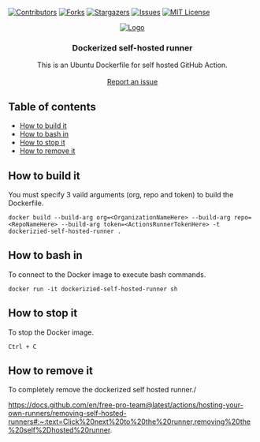 [![Contributors][contributors-shield]][contributors-url]
[![Forks][forks-shield]][forks-url]
[![Stargazers][stars-shield]][stars-url]
[![Issues][issues-shield]][issues-url]
[![MIT License][license-shield]][license-url]

<p align="center">
  <a href="https://github.com/dduzgun-security/dockerized-self-hosted-runner">
    <img src="https://i.morioh.com/76fc68b1e3.png" alt="Logo" >
  </a>

  <h3 align="center">Dockerized self-hosted runner</h3>

  <p align="center">
    This is an Ubuntu Dockerfile for self hosted GitHub Action.
    <br />
    <br />
    <a href="https://github.com/dduzgun-security/dockerized-self-hosted-runner/issues">Report an issue</a>
  </p>
</p>


## Table of contents

<!--ts-->
   * [How to build it](#how-to-build-it)
   * [How to bash in](#how-to-bash-in)
   * [How to stop it](#how-to-stop-it)
   * [How to remove it](#how-to-remove-it)

## How to build it
You must specify 3 vaild arguments (org, repo and token) to build the Dockerfile.

`docker build --build-arg org=<OrganizationNameHere> --build-arg repo=<RepoNameHere> --build-arg token=<ActionsRunnerTokenHere> -t dockerizied-self-hosted-runner .`


## How to bash in
To connect to the Docker image to execute bash commands.

`docker run -it dockerizied-self-hosted-runner sh`

## How to stop it
To stop the Docker image.

`Ctrl + C`

## How to remove it
To completely remove the dockerized self hosted runner./

https://docs.github.com/en/free-pro-team@latest/actions/hosting-your-own-runners/removing-self-hosted-runners#:~:text=Click%20next%20to%20the%20runner,removing%20the%20self%2Dhosted%20runner.


<!-- MARKDOWN LINKS & IMAGES -->
<!-- https://www.markdownguide.org/basic-syntax/#reference-style-links -->
[contributors-shield]: https://img.shields.io/github/contributors/dduzgun-security/dockerized-self-hosted-runner.svg?style=flat-square
[contributors-url]: https://github.com/dduzgun-security/dockerized-self-hosted-runner/graphs/contributors
[forks-shield]: https://img.shields.io/github/forks/dduzgun-security/dockerized-self-hosted-runner?style=flat-square
[forks-url]: https://github.com/dduzgun-security/dockerized-self-hosted-runner/network/members
[stars-shield]: https://img.shields.io/github/stars/dduzgun-security/dockerized-self-hosted-runner.svg?style=flat-square
[stars-url]: https://github.com/dduzgun-security/dockerized-self-hosted-runner/stargazers
[issues-shield]: https://img.shields.io/github/issues/dduzgun-security/dockerized-self-hosted-runner.svg?style=flat-square
[issues-url]: https://github.com/dduzgun-security/dockerized-self-hosted-runner/issues
[license-shield]: https://img.shields.io/github/license/dduzgun-security/dockerized-self-hosted-runner.svg?style=flat-square
[license-url]: https://github.com/dduzgun-security/dockerized-self-hosted-runner/blob/main/LICENSE.txt

